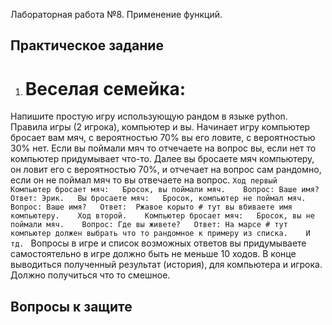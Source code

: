 Лабораторная работа №8. Применение функций.  

## Практическое задание
1. # Веселая семейка:
Напишите простую игру использующую рандом в языке python. Правила игры (2 игрока), компьютер и вы. Начинает игру компьютер бросает вам мяч, с вероятностью 70% вы его ловите, с вероятностью 30% нет. Если вы поймали мяч то отчечаете на вопрос вы, если нет то компьютер придумывает что-то. Далее вы бросаете мяч компьютеру, он ловит его с вероятностью 70%, и отчечает на вопрос сам рандомно, если он не поймал мяч то вы отвечаете на вопрос.
`Ход первый  
Компьютер бросает мяч:  
    Бросок, вы поймали мяч.   
    Вопрос: Ваше имя?  
    Ответ: Эрик.  
Вы бросаете мяч:  
    Бросок, компьютер не поймал мяч.   
    Вопрос: Ваше имя?  
    Ответ:  Ржавое корыто # тут вы вбиваете имя компьютеру.   
Ход второй.   
Компьютер бросает мяч:  
    Бросок, вы не поймали мяч.   
    Вопрос: Где вы живете?  
    Ответ: На марсе # тут компьютер должен выбрать что то рандомное к примеру из списка.   
И тд. `
Вопросы в игре и список возможных ответов вы придумываете самостоятельно в игре должно быть не меньше 10 ходов. В конце выводиться полученный результат (история), для компьютера и игрока. Должно получиться что то смешное.

## Вопросы к защите


